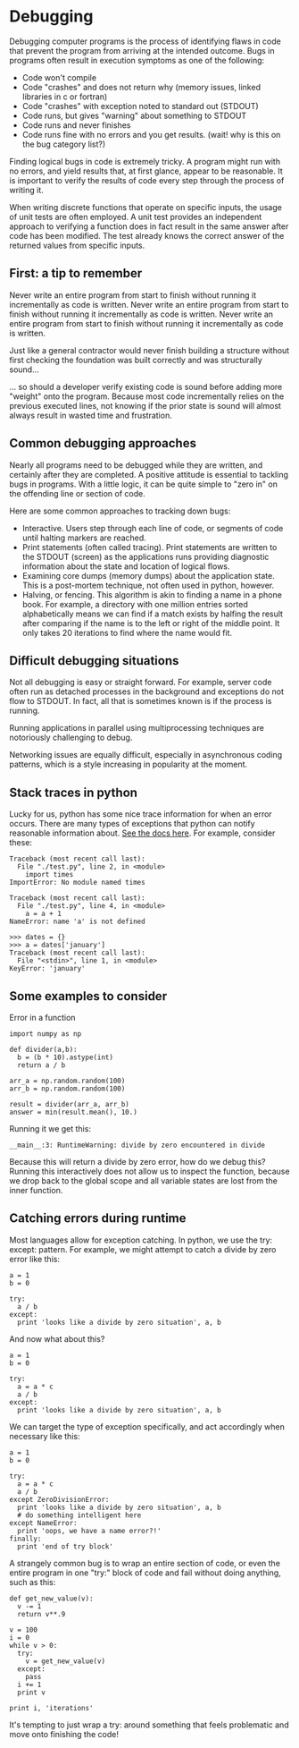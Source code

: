 # Debugging

Debugging computer programs is the process of identifying flaws in code that prevent the program from arriving at the intended outcome. Bugs in programs often result in execution symptoms as one of the following:

- Code won't compile
- Code "crashes" and does not return why (memory issues, linked libraries in c or fortran)
- Code "crashes" with exception noted to standard out (STDOUT)
- Code runs, but gives "warning" about something to STDOUT
- Code runs and never finishes
- Code runs fine with no errors and you get results. (wait! why is this on the bug category list?)

Finding logical bugs in code is extremely tricky. A program might run with no errors, and yield results that, at first glance, appear to be reasonable. It is important to verify the results of code every step through the process of writing it.

When writing discrete functions that operate on specific inputs, the usage of unit tests are often employed. A unit test provides an independent approach to verifying a function does in fact result in the same answer after code has been modified. The test already knows the correct answer of the returned values from specific inputs.

## First: a tip to remember

Never write an entire program from start to finish without running it incrementally as code is written.
Never write an entire program from start to finish without running it incrementally as code is written. 
Never write an entire program from start to finish without running it incrementally as code is written.

Just like a general contractor would never finish building a structure without first checking the foundation was built correctly and was structurally sound...

... so should a developer verify existing code is sound before adding more "weight" onto the program. Because most code incrementally relies on the previous executed lines, not knowing if the prior state is sound will almost always result in wasted time and frustration.

## Common debugging approaches
Nearly all programs need to be debugged while they are written, and certainly after they are completed. A positive attitude is essential to tackling bugs in programs. With a little logic, it can be quite simple to "zero in" on the offending line or section of code.

Here are some common approaches to tracking down bugs:

- Interactive. Users step through each line of code, or segments of code until halting markers are reached. 
- Print statements (often called tracing). Print statements are written to the STDOUT (screen) as the applications runs providing diagnostic information about the state and location of logical flows. 
- Examining core dumps (memory dumps) about the application state. This is a post-mortem technique, not often used in python, however.
- Halving, or fencing. This algorithm is akin to finding a name in a phone book. For example, a directory with one million entries sorted alphabetically means we can find if a match exists by halfing the result after comparing if the name is to the left or right of the middle point. It only takes 20 iterations to find where the name would fit.



## Difficult debugging situations

Not all debugging is easy or straight forward. For example, server code often run as detached processes in the background and exceptions do not flow to STDOUT. In fact, all that is sometimes known is if the process is running.

Running applications in parallel using multiprocessing techniques are notoriously challenging to debug. 

Networking issues are equally difficult, especially in asynchronous coding patterns, which is a style increasing in popularity at the moment. 


## Stack traces in python

Lucky for us, python has some nice trace information for when an error occurs. There are many types of exceptions that python can notify reasonable information about. [See the docs here](https://docs.python.org/2/library/exceptions.html). For example, consider these:

```
Traceback (most recent call last):
  File "./test.py", line 2, in <module>
    import times
ImportError: No module named times
```

```
Traceback (most recent call last):
  File "./test.py", line 4, in <module>
    a = a + 1
NameError: name 'a' is not defined
```

```
>>> dates = {}
>>> a = dates['january']
Traceback (most recent call last):
  File "<stdin>", line 1, in <module>
KeyError: 'january'
```

## Some examples to consider

Error in a function

```
import numpy as np

def divider(a,b):
  b = (b * 10).astype(int)
  return a / b

arr_a = np.random.random(100)
arr_b = np.random.random(100)

result = divider(arr_a, arr_b)
answer = min(result.mean(), 10.)
```

Running it we get this:

```
__main__:3: RuntimeWarning: divide by zero encountered in divide
```

Because this will return a divide by zero error, how do we debug this? Running this interactively does not allow us to inspect the function, because we drop back to the global scope and all variable states are lost from the inner function.

## Catching errors during runtime

Most languages allow for exception catching. In python, we use the try: except: pattern. For example, we might attempt to catch a divide by zero error like this:

```
a = 1
b = 0

try:
  a / b
except:
  print 'looks like a divide by zero situation', a, b
```

And now what about this?

```
a = 1
b = 0

try:
  a = a * c
  a / b
except:
  print 'looks like a divide by zero situation', a, b
```

We can target the type of exception specifically, and act accordingly when necessary like this:

```
a = 1
b = 0

try:
  a = a * c
  a / b
except ZeroDivisionError:
  print 'looks like a divide by zero situation', a, b
  # do something intelligent here
except NameError:
  print 'oops, we have a name error?!'
finally:
  print 'end of try block'
```

A strangely common bug is to wrap an entire section of code, or even the entire program in one "try:" block of code and fail without doing anything, such as this:

```
def get_new_value(v):
  v -= 1
  return v**.9

v = 100
i = 0
while v > 0:
  try:
    v = get_new_value(v)
  except:
    pass
  i += 1
  print v

print i, 'iterations'

```
 It's tempting to just wrap a try: around something that feels problematic and move onto finishing the code! 
 
 
